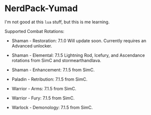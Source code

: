 # NerdPack-Yumad

I'm not good at this ```lua``` stuff, but this is me learning.

Supported Combat Rotations:

 * Shaman - Restoration: 7.1.0 Will update soon. Currently requires an Advanced unlocker.
 
 * Shaman - Elemental: 7.1.5 Lightning Rod, Icefury, and Ascendance rotations from SimC and stormearthandlava.
 
 * Shaman - Enhancement: 7.1.5 from SimC.
 
 * Paladin - Retribution: 7.1.5 from SimC.
 
 * Warrior - Arms: 7.1.5 from SimC.
 
 * Warrior - Fury: 7.1.5 from SimC.
 
 * Warlock - Demonology: 7.1.5 from SimC.